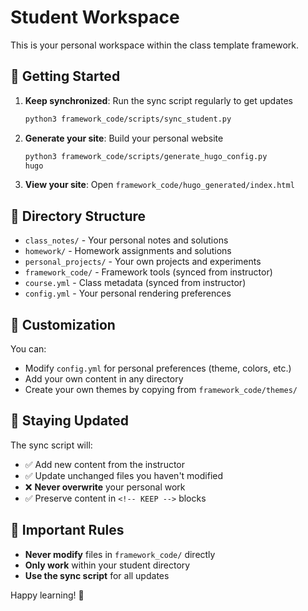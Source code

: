 # Student Workspace

This is your personal workspace within the class template framework.

## 🚀 Getting Started

1. **Keep synchronized**: Run the sync script regularly to get updates
   ```bash
   python3 framework_code/scripts/sync_student.py
   ```

2. **Generate your site**: Build your personal website
   ```bash
   python3 framework_code/scripts/generate_hugo_config.py
   hugo
   ```

3. **View your site**: Open `framework_code/hugo_generated/index.html`

## 📁 Directory Structure

- `class_notes/` - Your personal notes and solutions
- `homework/` - Homework assignments and solutions  
- `personal_projects/` - Your own projects and experiments
- `framework_code/` - Framework tools (synced from instructor)
- `course.yml` - Class metadata (synced from instructor)
- `config.yml` - Your personal rendering preferences

## 📝 Customization

You can:
- Modify `config.yml` for personal preferences (theme, colors, etc.)
- Add your own content in any directory
- Create your own themes by copying from `framework_code/themes/`

## 🔄 Staying Updated

The sync script will:
- ✅ Add new content from the instructor
- ✅ Update unchanged files you haven't modified
- ❌ **Never overwrite** your personal work
- ✅ Preserve content in `<!-- KEEP -->` blocks

## 🚫 Important Rules

- **Never modify** files in `framework_code/` directly
- **Only work** within your student directory
- **Use the sync script** for all updates

Happy learning! 🎉
